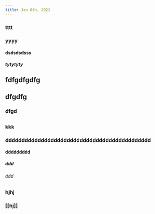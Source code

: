```yaml
---
title: Jan 8th, 2021
---
```


### tttt
### yyyy
#### dsdsdsdsss
##### tytytyty
## fdfgdfgdfg
## dfgdfg
### dfgd
##
###
###
###
###
### kkk
###
### ddddddddddddddddddddddddddddddddddddddddddddd
#### ddddddddd
##### ddd
###### ddd
### hjhj
### [[hj]]
###
##

